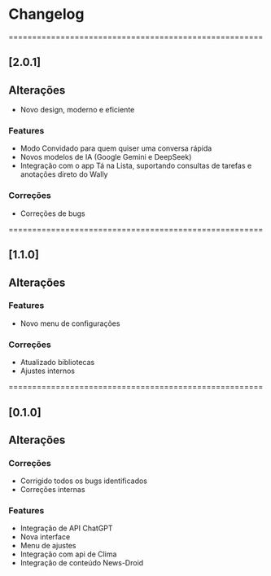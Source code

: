 # Changelog

======================================================

## [2.0.1]

## Alterações

- Novo design, moderno e eficiente

### Features

- Modo Convidado para quem quiser uma conversa rápida
- Novos modelos de IA (Google Gemini e DeepSeek)
- Integração com o app Tá na Lista, suportando consultas de tarefas e anotações direto do Wally

### Correções

- Correções de bugs

======================================================

## [1.1.0]

## Alterações

### Features

- Novo menu de configurações

### Correções

- Atualizado bibliotecas
- Ajustes internos

======================================================

## [0.1.0]

## Alterações

### Correções

- Corrigido todos os bugs identificados
- Correções internas

### Features

- Integração de API ChatGPT
- Nova interface
- Menu de ajustes
- Integração com api de Clima
- Integração de conteúdo News-Droid
